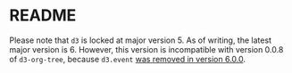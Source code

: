 # README

Please note that `d3` is locked at major version 5. As of writing, the latest major version is 6. However, this version is incompatible with version 0.0.8 of `d3-org-tree`, because `d3.event` [was removed in version 6.0.0](https://github.com/d3/d3/releases/tag/v6.0.0).
